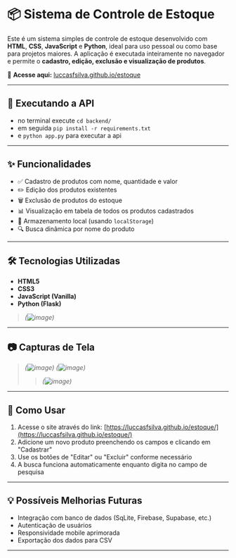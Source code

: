 # 📦 Sistema de Controle de Estoque
 
 Este é um sistema simples de controle de estoque desenvolvido com **HTML**, **CSS**, **JavaScript** e **Python**, ideal para uso pessoal ou como base para projetos maiores. A aplicação é executada inteiramente no navegador e permite o **cadastro, edição, exclusão e visualização de produtos**.
 
 🔗 **Acesse aqui:** [luccasfsilva.github.io/estoque](https://luccasfsilva.github.io/estoque)
 
 ---
  ## 🚀 Executando a API

 - no terminal execute `cd backend/`
 - em seguida `pip install -r requirements.txt`
 - e `python app.py` para executar a api

 ---

 ## ✨ Funcionalidades
 
 - ✅ Cadastro de produtos com nome, quantidade e valor
 - ✏️ Edição dos produtos existentes
 - 🗑️ Exclusão de produtos do estoque
 - 📊 Visualização em tabela de todos os produtos cadastrados
 - 💾 Armazenamento local (usando `localStorage`)
 - 🔍 Busca dinâmica por nome do produto
 
 ---
 
 ## 🛠️ Tecnologias Utilizadas
 
 - **HTML5**
 - **CSS3**
 - **JavaScript (Vanilla)**
 - **Python (Flask)**
   
 > *(![image](file:///C:/Users/lucas/Downloads/deepseek_mermaid_20250608_31b16e.webp))*
 
 ---
 
 ## 📷 Capturas de Tela
 
 > *(![image](https://github.com/user-attachments/assets/b0f0c623-3d96-4480-82ef-a4d09a1f1ead))*
 > *(![image](https://github.com/user-attachments/assets/910103db-45c8-4d01-913e-5828d990c170))*
> > *(![image](https://github.com/user-attachments/assets/a40192de-5a75-417b-a225-7c5a4a4b5819))*
 ---
 
 ## 🚀 Como Usar
 
 1. Acesse o site através do link: [https://luccasfsilva.github.io/estoque/](https://luccasfsilva.github.io/estoque/)
 2. Adicione um novo produto preenchendo os campos e clicando em "Cadastrar"
 3. Use os botões de "Editar" ou "Excluir" conforme necessário
 4. A busca funciona automaticamente enquanto digita no campo de pesquisa
 
 ---
 
 ## 💡 Possíveis Melhorias Futuras
 
 - Integração com banco de dados (SqLite, Firebase, Supabase, etc.)
 - Autenticação de usuários
 - Responsividade mobile aprimorada
 - Exportação dos dados para CSV
 
 ---
 
